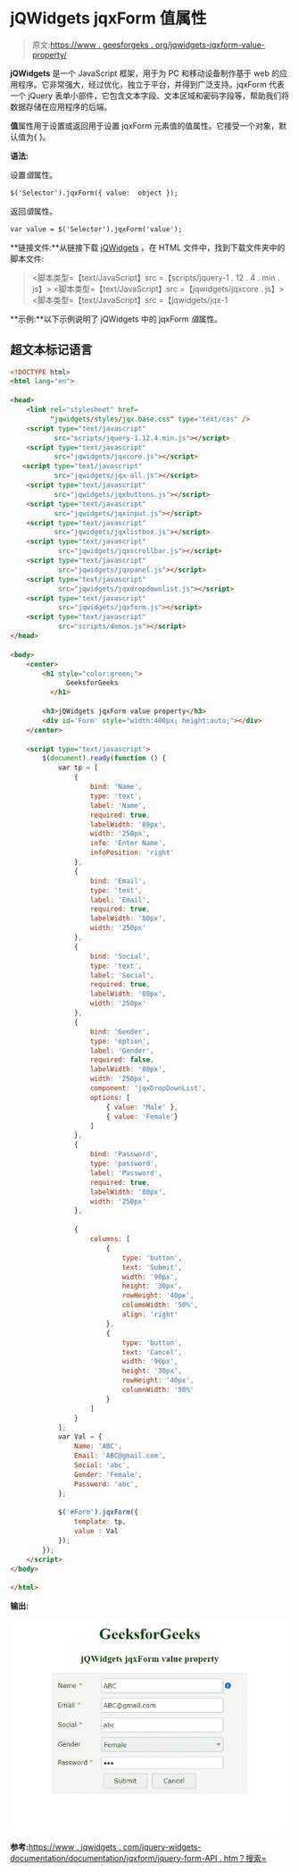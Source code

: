# jQWidgets jqxForm 值属性

> 原文:[https://www . geesforgeks . org/jqwidgets-jqxform-value-property/](https://www.geeksforgeeks.org/jqwidgets-jqxform-value-property/)

**jQWidgets** 是一个 JavaScript 框架，用于为 PC 和移动设备制作基于 web 的应用程序。它非常强大，经过优化，独立于平台，并得到广泛支持。jqxForm 代表一个 jQuery 表单小部件，它包含文本字段、文本区域和密码字段等，帮助我们将数据存储在应用程序的后端。

**值**属性用于设置或返回用于设置 jqxForm 元素值的值属性。它接受一个对象，默认值为{ }。

**语法:**

设置*值*属性。

```html
$('Selector').jqxForm({ value:  object });  
```

返回*值*属性。

```html
var value = $('Selector').jqxForm('value');
```

**链接文件:**从链接下载 [jQWidgets](https://www.jqwidgets.com/download/) 。在 HTML 文件中，找到下载文件夹中的脚本文件:

> <link rel="”stylesheet”" href="”jqwidgets/styles/jqx.base.css”" type="”text/css”">
> <脚本类型=【text/JavaScript】src =【scripts/jquery-1 . 12 . 4 . min . js】></脚本>
> <脚本类型=【text/JavaScript】src =【jqwidgets/jqxcore . js】></脚本>
> <脚本类型=【text/JavaScript】src =【jqwidgets/jqx-1

**示例:**以下示例说明了 jQWidgets 中的 jqxForm *值*属性。

## 超文本标记语言

```html
<!DOCTYPE html>
<html lang="en">

<head>
    <link rel="stylesheet" href=
          "jqwidgets/styles/jqx.base.css" type="text/css" />
    <script type="text/javascript" 
           src="scripts/jquery-1.12.4.min.js"></script>
    <script type="text/javascript" 
           src="jqwidgets/jqxcore.js"></script>
   <script type="text/javascript" 
           src="jqwidgets/jqx-all.js"></script>
    <script type="text/javascript" 
           src="jqwidgets/jqxbuttons.js"></script>
    <script type="text/javascript" 
           src="jqwidgets/jqxinput.js"></script>
    <script type="text/javascript" 
           src="jqwidgets/jqxlistbox.js"></script>
    <script type="text/javascript" 
            src="jqwidgets/jqxscrollbar.js"></script>
    <script type="text/javascript" 
            src="jqwidgets/jqxpanel.js"></script>
    <script type="text/javascript" 
            src="jqwidgets/jqxdropdownlist.js"></script>
    <script type="text/javascript" 
            src="jqwidgets/jqxform.js"></script>
    <script type="text/javascript" 
            src="scripts/demos.js"></script>
</head>

<body>
    <center>
        <h1 style="color:green;">
              GeeksforGeeks
          </h1>

        <h3>jQWidgets jqxForm value property</h3>
        <div id='Form' style="width:400px; height:auto;"></div>  
    </center>

    <script type="text/javascript">
        $(document).ready(function () {
            var tp = [
                {
                    bind: 'Name',
                    type: 'text',
                    label: 'Name',
                    required: true,
                    labelWidth: '80px',
                    width: '250px',
                    info: 'Enter Name',
                    infoPosition: 'right'
                }, 
                {
                    bind: 'Email',
                    type: 'text',
                    label: 'Email',
                    required: true,
                    labelWidth: '80px',
                    width: '250px'
                },
                {
                    bind: 'Social',
                    type: 'text',
                    label: 'Social',
                    required: true,
                    labelWidth: '80px',
                    width: '250px'
                },
                {
                    bind: 'Gender',
                    type: 'option',
                    label: 'Gender',
                    required: false,
                    labelWidth: '80px',
                    width: '250px',
                    component: 'jqxDropDownList',
                    options: [
                        { value: 'Male' },
                        { value: 'Female'}
                    ]
                },
                {
                    bind: 'Password',
                    type: 'password',
                    label: 'Password',
                    required: true,
                    labelWidth: '80px',
                    width: '250px'
                },

                {
                    columns: [
                        {
                            type: 'button',
                            text: 'Submit',
                            width: '90px',
                            height: '30px',
                            rowHeight: '40px',
                            columnWidth: '50%',
                            align: 'right'
                        },
                        {
                            type: 'button',
                            text: 'Cancel',
                            width: '90px',
                            height: '30px',
                            rowHeight: '40px',
                            columnWidth: '50%'
                        }                
                    ]
                }
            ];
            var Val = {
                Name: 'ABC',
                Email: 'ABC@gmail.com',
                Social: 'abc',
                Gender: 'Female',
                Password: 'abc',
            };

            $('#Form').jqxForm({
                template: tp,
                value : Val
            });
        });
    </script>
</body>

</html>
```

**输出:**

![](img/bebaa05e0997352e5071a4dedf964f53.png)

**参考:**[https://www . jqwidgets . com/jquery-widgets-documentation/documentation/jqxform/jquery-form-API . htm？搜索=](https://www.jqwidgets.com/jquery-widgets-documentation/documentation/jqxform/jquery-form-api.htm?search=)